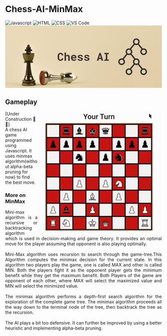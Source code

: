 # Chess-AI-MinMax
![Javascript](https://img.shields.io/badge/Javascript-yellow?style=for-the-badge&logo=javascript&logoColor=darkyellow)
![HTML](https://img.shields.io/badge/HTML-lightblue?style=for-the-badge&logo=html5&logoColor=darkblue)
![CSS](https://img.shields.io/badge/CSS-lightgreen?style=for-the-badge&logo=css3&logoColor=darkgreen)
![VS Code](https://img.shields.io/badge/VSCode-blue?style=for-the-badge&logo=visualstudio&logoColor=darkblue)
![banner](https://github.com/prabhav-pandya/Chess-AI-MinMax/blob/main/Show%20Images/banner.png)
<br>
<div>
  <h2>Gameplay</h2>
  <div>
    <img align = "right" height = "400px" width = "400px" src = "https://github.com/prabhav-pandya/Chess-AI-MinMax/blob/main/Show%20Images/demo.gif">
    <p>[Under Construction 🚧🤚]<br>A chess AI game programmed using Javascript. It uses minmax algorithm(without alpha-beta pruning for now) to find the best move. </p>
    <h3>More on MinMax</h3>
        <p align="justify">Mini-max algorithm is a recursive or backtracking algorithm which is used in decision-making and game theory. It provides an optimal move for the player assuming that opponent is also playing optimally.
 <br><br>
          Mini-Max algorithm uses recursion to search through the game-tree.This Algorithm computes the minimax decision for the current state. In this algorithm two players play the game, one is called MAX and other is called MIN. Both the players fight it as the opponent player gets the minimum benefit while they get the maximum benefit. Both Players of the game are opponent of each other, where MAX will select the maximized value and MIN will select the minimized value. 
          <br><br>
          The minimax algorithm performs a depth-first search algorithm for the exploration of the complete game tree. The minimax algorithm proceeds all the way down to the terminal node of the tree, then backtrack the tree as the recursion.
<br><br>
The AI plays a bit too defensive. It can further be improved by using a better heuristic and implementing alpha-beta pruning.
    </p>
  </div>
</div>
